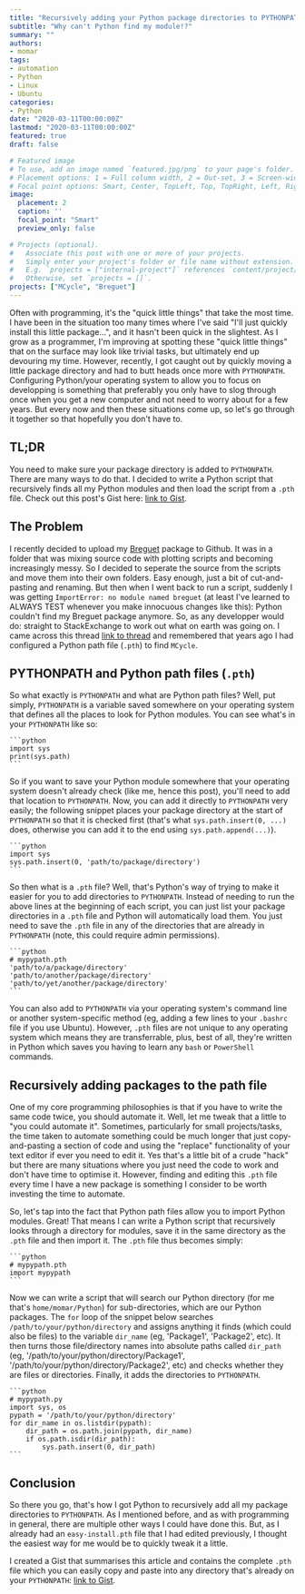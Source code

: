 ```yaml
---
title: "Recursively adding your Python package directories to PYTHONPATH"
subtitle: "Why can't Python find my module!?"
summary: ""
authors:
- momar
tags:
- automation
- Python
- Linux
- Ubuntu
categories:
- Python
date: "2020-03-11T00:00:00Z"
lastmod: "2020-03-11T00:00:00Z"
featured: true
draft: false

# Featured image
# To use, add an image named `featured.jpg/png` to your page's folder.
# Placement options: 1 = Full column width, 2 = Out-set, 3 = Screen-width
# Focal point options: Smart, Center, TopLeft, Top, TopRight, Left, Right, BottomLeft, Bottom, BottomRight
image:
  placement: 2
  caption: ''
  focal_point: "Smart"
  preview_only: false

# Projects (optional).
#   Associate this post with one or more of your projects.
#   Simply enter your project's folder or file name without extension.
#   E.g. `projects = ["internal-project"]` references `content/project/deep-learning/index.md`.
#   Otherwise, set `projects = []`.
projects: ["MCycle", "Breguet"]
---
```


Often with programming, it's the "quick little things" that take the most time. I have been in the situation too many times where I've said "I'll just quickly install this little package...", and it hasn't been quick in the slightest. As I grow as a programmer, I'm improving at spotting these "quick little things" that on the surface may look like trivial tasks, but ultimately end up devouring my time. However, recently, I got caught out by quickly moving a little package directory and had to butt heads once more with `PYTHONPATH`. Configuring Python/your operating system to allow you to focus on developping is something that preferably you only have to slog through once when you get a new computer and not need to worry about for a few years. But every now and then these situations come up, so let's go through it together so that hopefully you don't have to.

## TL;DR
You need to make sure your package directory is added to `PYTHONPATH`. There are many ways to do that. I decided to write a Python script that recursively finds all my Python modules and then load the script from a `.pth` file. Check out this post's Gist here: [link to Gist]("https://gist.github.com/momargoh/02733907ab9aba571a3361673333b0ba").

## The Problem
I recently decided to upload my [Breguet]("https://github.com/momargoh/Breguet") package to Github. It was in a folder that was mixing source code with plotting scripts and becoming increasingly messy. So I decided to seperate the source from the scripts and move them into their own folders. Easy enough, just a bit of cut-and-pasting and renaming. But then when I went back to run a script, suddenly I was getting `ImportError: no module named breguet` (at least I've learned to ALWAYS TEST whenever you make innocuous changes like this): Python couldn't find my Breguet package anymore. So, as any developper would do: straight to StackExchange to work out what on earth was going on. I came across this thread [link to thread]("https://stackoverflow.com/questions/3402168/permanently-add-a-directory-to-pythonpath") and remembered that years ago I had configured a Python path file (`.pth`) to find `MCycle`.

## PYTHONPATH and Python path files (`.pth`)
So what exactly is `PYTHONPATH` and what are Python path files? Well, put simply, `PYTHONPATH` is a variable saved somewhere on your operating system that defines all the places to look for Python modules. You can see what's in your `PYTHONPATH` like so:

    ```python
    import sys
    print(sys.path)
    ```
So if you want to save your Python module somewhere that your operating system doesn't already check (like me, hence this post), you'll need to add that location to `PYTHONPATH`. Now, you can add it directly to `PYTHONPATH` very easily; the following snippet places your package directory at the start of `PYTHONPATH` so that it is checked first (that's what `sys.path.insert(0, ...)` does, otherwise you can add it to the end using `sys.path.append(...)`).

    ```python
    import sys
    sys.path.insert(0, 'path/to/package/directory')
    ```
So then what is a `.pth` file? Well, that's Python's way of trying to make it easier for you to add directories to `PYTHONPATH`. Instead of needing to run the above lines at the beginning of each script, you can just list your package directories in a `.pth` file and Python will automatically load them. You just need to save the `.pth` file in any of the directories that are already in `PYTHONPATH` (note, this could require admin permissions).

    ```python
    # mypypath.pth
    'path/to/a/package/directory'
    'path/to/another/package/directory'
    'path/to/yet/another/package/directory'
    ```

You can also add to `PYTHONPATH` via your operating system's command line or another system-specific method (eg, adding a few lines to your `.bashrc` file if you use Ubuntu). However, `.pth` files are not unique to any operating system which means they are transferrable, plus, best of all, they're written in Python which saves you having to learn any `bash` or `PowerShell` commands.

## Recursively adding packages to the path file
One of my core programming philosophies is that if you have to write the same code twice, you should automate it. Well, let me tweak that a little to "you could automate it". Sometimes, particularly for small projects/tasks, the time taken to automate something could be much longer that just copy-and-pasting a section of code and using the "replace" functionality of your text editor if ever you need to edit it. Yes that's a little bit of a crude "hack" but there are many situations where you just need the code to work and don't have time to optimise it. However, finding and editing this `.pth` file every time I have a new package is something I consider to be worth investing the time to automate.

So, let's tap into the fact that Python path files allow you to import Python modules. Great! That means I can write a Python script that recursively looks through a directory for modules, save it in the same directory as the `.pth` file and then import it. The `.pth` file thus becomes simply:

    ```python
    # mypypath.pth
    import mypypath
    ```
Now we can write a script that will search our Python directory (for me that's `home/momar/Python`) for sub-directories, which are our Python packages. The `for` loop of the snippet below searches `/path/to/your/python/directory` and assigns anything it finds (which could also be files) to the variable `dir_name` (eg, 'Package1', 'Package2', etc). It then turns those file/directory names into absolute paths called `dir_path` (eg, '/path/to/your/python/directory/Package1', '/path/to/your/python/directory/Package2', etc) and checks whether they are files or directories. Finally, it adds the directories to `PYTHONPATH`.

    ```python
    # mypypath.py
    import sys, os
    pypath = '/path/to/your/python/directory'
    for dir_name in os.listdir(pypath):
        dir_path = os.path.join(pypath, dir_name)
        if os.path.isdir(dir_path):
            sys.path.insert(0, dir_path)
    ```

## Conclusion
So there you go, that's how I got Python to recursively add all my package directories to `PYTHONPATH`. As I mentioned before, and as with programming in general, there are multiple other ways I could have done this. But, as I already had an `easy-install.pth` file that I had edited previously, I thought the easiest way for me would be to quickly tweak it a little.

I created a Gist that summarises this article and contains the complete `.pth` file which you can easily copy and paste into any directory that's already on your `PYTHONPATH`: [link to Gist]("https://gist.github.com/momargoh/02733907ab9aba571a3361673333b0ba").
